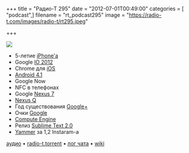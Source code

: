 +++
title = "Радио-Т 295"
date = "2012-07-01T00:49:00"
categories = [ "podcast",]
filename = "rt_podcast295"
image = "https://radio-t.com/images/radio-t/rt295.jpeg"

+++

![](https://radio-t.com/images/radio-t/rt295.jpeg)

* 5-летие [iPhone'а](http://www.businessinsider.com/heres-what-steve-ballmer-thought-about-the-iphone-five-years-ago-2012-6)
* Google [IO 2012](http://habrahabr.ru/post/146650/)
* Chrome для [iOS](http://www.v3.co.uk/v3-uk/news/2188015/google-announces-chrome-ios)
* [Android 4.1](http://habrahabr.ru/post/146648/)
* Google Now
* NFC в телефонах
* Google [Nexus 7](http://habrahabr.ru/post/146649/)
* [Nexus Q](http://www.readwriteweb.com/archives/will-googles-new-nexus-q-kill-google-tv.php)
* Год существования [Google+](http://mashable.com/2012/06/28/google-plus-one-year-later/)
* Очки [Google](http://habrahabr.ru/post/141422/)
* [Compute Engine](http://www.cloudave.com/20852/why-google-compute-engine-is-the-right-move/)
* Релиз [Sublime Text 2.0](http://www.sublimetext.com/blog/articles/sublime-text-2-0-released)
* [Yammer](http://techcrunch.com/2012/06/25/its-official-microsoft-confirms-it-has-acquired-yammer-for-1-2-billion-in-cash/) за 1,2 Instaram-a

[аудио](https://cdn.radio-t.com/rt_podcast295.mp3) • [radio-t.torrent](https://cdn.radio-t.com/torrents/rt_podcast295.mp3.torrent) • [лог чата](http://chat.radio-t.com/logs/radio-t-295.html) • [wiki](http://wiki.radio-t.com/%D0%92%D1%8B%D0%BF%D1%83%D1%81%D0%BA_295)<audio src="https://cdn.radio-t.com/rt_podcast295.mp3" preload="none"></audio>